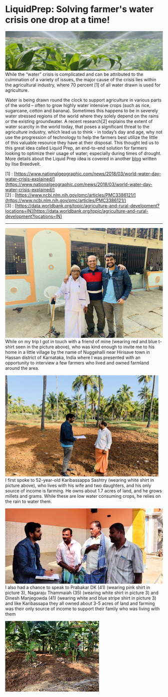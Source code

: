 
# LiquidPrep: Solving farmer's water crisis one drop at a time!

![](./images/solving-farmers-water-crisis-01.png)  
While the “water” crisis is complicated and can be attributed to the culmination of a variety of issues, the major cause of the crisis lies within the agricultural industry, where 70 percent [1] of all water drawn is used for agriculture.

Water is being drawn round the clock to support agriculture in various parts of the world – often to grow highly water intensive crops (such as rice, sugarcane, cotton and banana). Sometimes this happens to be in severely water stressed regions of the world where they solely depend on the rains or the existing groundwater. A recent research[2] explains the extent of water scarcity in the world today, that poses a significant threat to the agriculture industry, which lead us to think - in today’s day and age, why not use the progression of technology to help the farmers best utilize the little of this valuable resource they have at their disposal. This thought led us to this great idea called Liquid Prep, an end-to-end solution for farmers looking to optimize their usage of water; especially during times of drought. More details about the Liquid Prep idea is covered in another [blog](https://www.liquidprep.org/post/making-it-real-with-ibm-s-call-for-code) written by Ilse Breedvelt.


[1] : [https://www.nationalgeographic.com/news/2018/03/world-water-day-water-crisis-explained/](https://www.nationalgeographic.com/news/2018/03/world-water-day-water-crisis-explained/)  
[2] : [https://www.ncbi.nlm.nih.gov/pmc/articles/PMC3386121/](https://www.ncbi.nlm.nih.gov/pmc/articles/PMC3386121/)  
[3] : [https://data.worldbank.org/topic/agriculture-and-rural-development?locations=IN](https://data.worldbank.org/topic/agriculture-and-rural-development?locations=IN)

---
![Picture1](./images/solving-farmers-water-crisis-02.png)
While on my trip I got in touch with a friend of mine (wearing red and blue t-shirt seen in the picture above), who was kind enough to invite me to his home in a little village by the name of Nuggehalli near Hirisave town in Hassan district of Karnataka, India where I was presented with an opportunity to interview a few farmers who lived and owned farmland around the area.  



![Picture2](./images/solving-farmers-water-crisis-03.png)  
I first spoke to 52-year-old Karibassappa Sashtry (wearing white shirt in picture above), who lives with his wife and two daughters, and his only source of income is farming. He owns about 1.7 acres of land, and he grows millets and grams. While these are low water consuming crops, he relies on the rain to water them.

![Picture3](./images/solving-farmers-water-crisis-04.png)
I also had a chance to speak to Prabakar DK (41) (wearing pink shirt in picture 3), Nagaraju Thammaiah (35) (wearing white shirt in picture 3) and Dinesh Manjegowda (41) (wearing white and blue stripe shirt in picture 3) and like Karibassapa they all owned about 3-5 acres of land and farming was their only source of income to support their family who was living with them

![Picture4](images/solving-farmers-water-crisis-05.png)